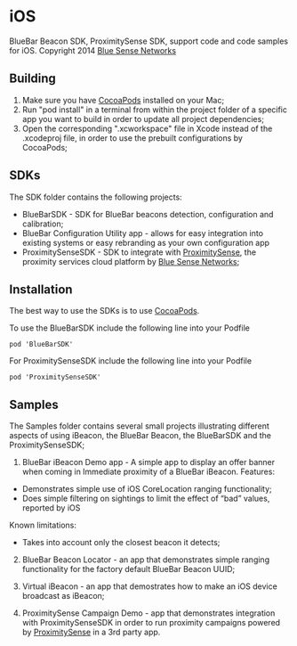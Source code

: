 # iOS


BlueBar Beacon SDK, ProximitySense SDK, support code and code samples for iOS.
Copyright 2014 [Blue Sense Networks](http://bluesensenetworks.com)

## Building

1. Make sure you have [CocoaPods](http://cocoapods.org/) installed on your Mac;
2. Run "pod install" in a terminal from within the project folder of a specific app you want to build in order to update all project dependencies;
3. Open the corresponding ".xcworkspace" file in Xcode instead of the .xcodeproj file, in order to use the prebuilt configurations by CocoaPods;


## SDKs

The SDK folder contains the following projects:
- BlueBarSDK - SDK for BlueBar beacons detection, configuration and calibration;
- BlueBar Configuration Utility app - allows for easy integration into existing systems or easy rebranding as your own configuration app
- ProximitySenseSDK - SDK to integrate with [ProximitySense](http://proximitysense.com), the proximity services cloud platform by [Blue Sense Networks](http://bluesensenetworks.com);

Installation
-------

The best way to use the SDKs is to use [CocoaPods](http://cocoapods.org/). 

To use the BlueBarSDK include the following line into your Podfile
```
pod 'BlueBarSDK'
```

For ProximitySenseSDK include the following line into your Podfile
```
pod 'ProximitySenseSDK'
```

## Samples

The Samples folder contains several small projects illustrating different aspects of using iBeacon, the BlueBar Beacon, 
the BlueBarSDK and the ProximitySenseSDK; 

1. BlueBar iBeacon Demo app - A simple app to display an offer banner when coming in Immediate proximity of a BlueBar iBeacon.
Features:
 - Demonstrates simple use of iOS CoreLocation ranging functionality;
 - Does simple filtering on sightings to limit the effect of “bad” values, reported by iOS

 Known limitations:
 - Takes into account only the closest beacon it detects;

2. BlueBar Beacon Locator - an app that demonstrates simple ranging functionality for the factory default BlueBar Beacon UUID;

3. Virtual iBeacon - an app that demostrates how to make an iOS device broadcast as iBeacon; 

4. ProximitySense Campaign Demo - app that demonstrates integration with ProximitySenseSDK in order to run proximity campaigns powered by [ProximitySense](http://ProximitySense.com) in a 3rd party app.

